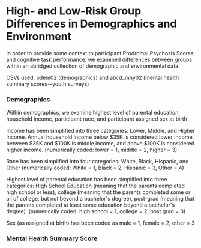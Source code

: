 # High- and Low-Risk Group Differences in Demographics and Environment

In order to provide some context to participant Prodromal Psychosis Scores and cognitive task performance, we examined differences between groups within an abridged collection of demographic and environmental data. 

CSVs used: pdem02 (demographics) and abcd_mhy02 (mental health summary scores--youth surveys)

### Demographics
Within demographics, we examine highest level of parental education, household income, participant race, and participant assigned sex at birth

Income has been simplified into three categories: Lower, Middle, and Higher Income. Annual household income below $35K is considered lower income, between $35K and $100K is middle income, and above $100K is considered higher income. (numerically coded: lower = 1, middle = 2, higher = 3)

Race has been simplified into four categories: White, Black, Hispanic, and Other (numerically coded: White = 1, Black = 2, Hispanic = 3, Other = 4)

Highest level of parental education has been simplified into three categories: High School Education (meaning that the parents completed high school or less), college (meaning that the parents completed some or all of college, but not beyond a bachelor's degree), post-grad (meaning that the parents completed at least some education beyond a bachelor's degree). (numerically coded: high school = 1, college = 2, post grad = 3)

Sex (as assigned at birth) has been coded as male = 1, female = 2, other = 3

### Mental Health Summary Score
